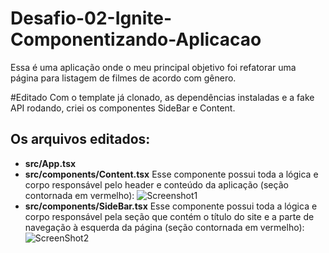 # Desafio-02-Ignite-Componentizando-Aplicacao
Essa é uma aplicação onde o meu principal objetivo foi refatorar uma página para listagem de filmes de acordo com gênero.

#Editado
Com o template já clonado, as dependências instaladas e a fake API rodando, criei os componentes SideBar e Content.
## Os arquivos editados:

- **src/App.tsx**
- **src/components/Content.tsx**
Esse componente possui toda a lógica e corpo responsável pelo header e conteúdo da aplicação (seção contornada em vermelho):
![Screenshot1](https://www.notion.so/image/https%3A%2F%2Fs3-us-west-2.amazonaws.com%2Fsecure.notion-static.com%2Fff7c8a12-50d1-4a20-a680-9085d0bd6823%2Fexample.png?table=block&id=641fa56e-763e-48f3-8a2b-1bf93007de1b&spaceId=08f749ff-d06d-49a8-a488-9846e081b224&width=1250&userId=355daf7b-1fd6-409f-9b26-f413c0190c83&cache=v2)
- **src/components/SideBar.tsx**
Esse componente possui toda a lógica e corpo responsável pela seção que contém o título do site e a parte de navegação à esquerda da página (seção contornada em vermelho):
![ScreenShot2](https://www.notion.so/image/https%3A%2F%2Fs3-us-west-2.amazonaws.com%2Fsecure.notion-static.com%2F88f057c2-d29a-4b0d-b9ed-f11385e09030%2Fexample.png?table=block&id=673530e2-c5dc-4813-97f2-37c4dfabc170&spaceId=08f749ff-d06d-49a8-a488-9846e081b224&width=3840&userId=355daf7b-1fd6-409f-9b26-f413c0190c83&cache=v2)
